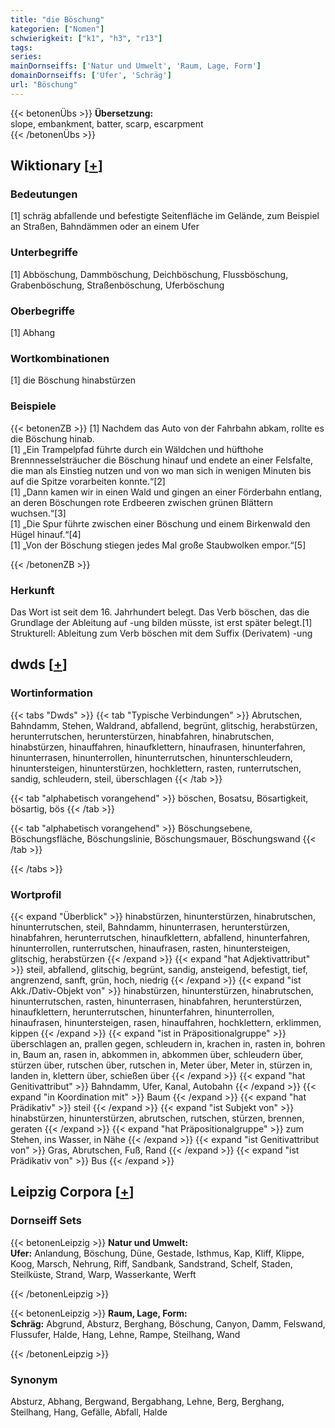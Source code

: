 ```yaml
---
title: "die Böschung"
kategorien: ["Nomen"]
schwierigkeit: ["k1", "h3", "r13"]
tags:
series:
mainDornseiffs: ['Natur und Umwelt', 'Raum, Lage, Form']
domainDornseiffs: ['Ufer', 'Schräg']
url: "Böschung"
---
```


{{< betonenÜbs >}}
**Übersetzung:**  
slope, embankment, batter, scarp, escarpment  
{{< /betonenÜbs >}}

## Wiktionary [[+](https://de.wiktionary.org/wiki/Böschung)]

### Bedeutungen
[1] schräg abfallende und befestigte Seitenfläche im Gelände, zum Beispiel an Straßen, Bahndämmen oder an einem Ufer  

### Unterbegriffe
[1] Abböschung, Dammböschung, Deichböschung, Flussböschung, Grabenböschung, Straßenböschung, Uferböschung  

### Oberbegriffe
[1] Abhang  

### Wortkombinationen
[1] die Böschung hinabstürzen  

### Beispiele
{{< betonenZB >}}
[1] Nachdem das Auto von der Fahrbahn abkam, rollte es die Böschung hinab.  
[1] „Ein Trampelpfad führte durch ein Wäldchen und hüfthohe Brennnesselsträucher die Böschung hinauf und endete an einer Felsfalte, die man als Einstieg nutzen und von wo man sich in wenigen Minuten bis auf die Spitze vorarbeiten konnte.“[2]  
[1] „Dann kamen wir in einen Wald und gingen an einer Förderbahn entlang, an deren Böschungen rote Erdbeeren zwischen grünen Blättern wuchsen.“[3]  
[1] „Die Spur führte zwischen einer Böschung und einem Birkenwald den Hügel hinauf.“[4]  
[1] „Von der Böschung stiegen jedes Mal große Staubwolken empor.“[5]  

{{< /betonenZB >}}
### Herkunft
Das Wort ist seit dem 16. Jahrhundert belegt. Das Verb böschen, das die Grundlage der Ableitung auf -ung bilden müsste, ist erst später belegt.[1]  
Strukturell: Ableitung zum Verb böschen mit dem Suffix (Derivatem) -ung  



## dwds [[+](https://www.dwds.de/wb/Böschung)]

### Wortinformation
{{< tabs "Dwds" >}}
{{< tab "Typische Verbindungen" >}}
Abrutschen, Bahndamm, Stehen, Waldrand, abfallend, begrünt, glitschig, herabstürzen, herunterrutschen, herunterstürzen, hinabfahren, hinabrutschen, hinabstürzen, hinauffahren, hinaufklettern, hinaufrasen, hinunterfahren, hinunterrasen, hinunterrollen, hinunterrutschen, hinunterschleudern, hinuntersteigen, hinunterstürzen, hochklettern, rasten, runterrutschen, sandig, schleudern, steil, überschlagen
{{< /tab >}}

{{< tab "alphabetisch vorangehend" >}}
böschen, Bosatsu, Bösartigkeit, bösartig, bös
{{< /tab >}}

{{< tab "alphabetisch vorangehend" >}}
Böschungsebene, Böschungsfläche, Böschungslinie, Böschungsmauer, Böschungswand
{{< /tab >}}

{{< /tabs >}}

### Wortprofil
{{< expand "Überblick" >}} hinabstürzen, hinunterstürzen, hinabrutschen, hinunterrutschen, steil, Bahndamm, hinunterrasen, herunterstürzen, hinabfahren, herunterrutschen, hinaufklettern, abfallend, hinunterfahren, hinunterrollen, runterrutschen, hinaufrasen, rasten, hinuntersteigen, glitschig, herabstürzen {{< /expand >}}
{{< expand "hat Adjektivattribut" >}} steil, abfallend, glitschig, begrünt, sandig, ansteigend, befestigt, tief, angrenzend, sanft, grün, hoch, niedrig {{< /expand >}}
{{< expand "ist Akk./Dativ-Objekt von" >}} hinabstürzen, hinunterstürzen, hinabrutschen, hinunterrutschen, rasten, hinunterrasen, hinabfahren, herunterstürzen, hinaufklettern, herunterrutschen, hinunterfahren, hinunterrollen, hinaufrasen, hinuntersteigen, rasen, hinauffahren, hochklettern, erklimmen, kippen {{< /expand >}}
{{< expand "ist in Präpositionalgruppe" >}} überschlagen an, prallen gegen, schleudern in, krachen in, rasten in, bohren in, Baum an, rasen in, abkommen in, abkommen über, schleudern über, stürzen über, rutschen über, rutschen in, Meter über, Meter in, stürzen in, landen in, klettern über, schießen über {{< /expand >}}
{{< expand "hat Genitivattribut" >}} Bahndamm, Ufer, Kanal, Autobahn {{< /expand >}}
{{< expand "in Koordination mit" >}} Baum {{< /expand >}}
{{< expand "hat Prädikativ" >}} steil {{< /expand >}}
{{< expand "ist Subjekt von" >}} hinabstürzen, hinunterstürzen, abrutschen, rutschen, stürzen, brennen, geraten {{< /expand >}}
{{< expand "hat Präpositionalgruppe" >}} zum Stehen, ins Wasser, in Nähe {{< /expand >}}
{{< expand "ist Genitivattribut von" >}} Gras, Abrutschen, Fuß, Rand {{< /expand >}}
{{< expand "ist Prädikativ von" >}} Bus {{< /expand >}}

## Leipzig Corpora [[+](https://corpora.uni-leipzig.de/en/res?word=Böschung&corpusId=deu_newscrawl-public_2018)]

### Dornseiff Sets
{{< betonenLeipzig >}}
**Natur und Umwelt:**  
**Ufer:** Anlandung, Böschung, Düne, Gestade, Isthmus, Kap, Kliff, Klippe, Koog, Marsch, Nehrung, Riff, Sandbank, Sandstrand, Schelf, Staden, Steilküste, Strand, Warp, Wasserkante, Werft  

{{< /betonenLeipzig >}}


{{< betonenLeipzig >}}
**Raum, Lage, Form:**  
**Schräg:** Abgrund, Absturz, Berghang, Böschung, Canyon, Damm, Felswand, Flussufer, Halde, Hang, Lehne, Rampe, Steilhang, Wand  

{{< /betonenLeipzig >}}

### Synonym
Absturz, Abhang, Bergwand, Bergabhang, Lehne, Berg, Berghang, Steilhang, Hang, Gefälle, Abfall, Halde

